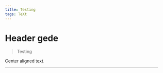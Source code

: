 ```yaml
---
title: Testing
tags: TeXt
---
```

# Header gede #
> Testing

<p class="text-center">Center aligned text.</p>


---
